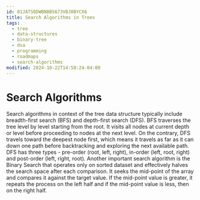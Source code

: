 ```yaml
---
id: 01JATS0DWBNBB5673VBJ0BYCX6
title: Search Algorithms in Trees
tags:
  - tree
  - data-structures
  - binary-tree
  - dsa
  - programming
  - roadmaps
  - search-algorithms
modified: 2024-10-22T14:58:24-04:00
---
```

# Search Algorithms

Search algorithms in context of the tree data structure typically include breadth-first search (BFS) and depth-first search (DFS). BFS traverses the tree level by level starting from the root. It visits all nodes at current depth or level before proceeding to nodes at the next level. On the contrary, DFS travels toward the deepest node first, which means it travels as far as it can down one path before backtracking and exploring the next available path. DFS has three types - pre-order (root, left, right), in-order (left, root, right) and post-order (left, right, root). Another important search algorithm is the Binary Search that operates only on sorted dataset and effectively halves the search space after each comparison. It seeks the mid-point of the array and compares it against the target value. If the mid-point value is greater, it repeats the process on the left half and if the mid-point value is less, then on the right half.
